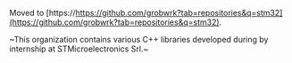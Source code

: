 Moved to [https://https://github.com/grobwrk?tab=repositories&q=stm32](https://github.com/grobwrk?tab=repositories&q=stm32).

~This organization contains various C++ libraries developed during by internship at STMicroelectronics Srl.~
